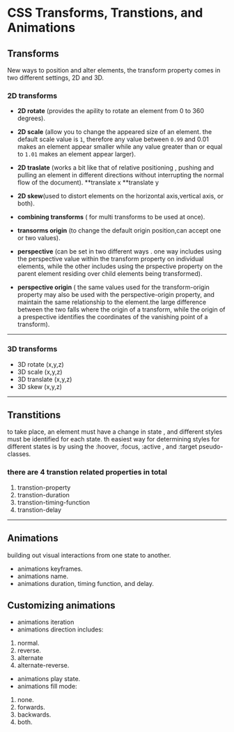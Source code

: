 # CSS Transforms, Transtions, and Animations

## Transforms

New ways to position and alter elements, the transform property comes in two different settings,
2D and 3D.

### 2D transforms

* **2D rotate** (provides the apility to rotate an element from 0 to 360 degrees).
* **2D scale** (allow you to change the appeared size of an element. the default scale value is `1`,
therefore any value between `0.99` and 0.01 makes an element appear smaller while any value greater
than or equal to `1.01` makes an element appear larger).


* **2D traslate** (works a bit like that of relative positioning , pushing and pulling an element in
different directions without interrupting the normal flow of the document).
**translate x
**translate y

* **2D skew**(used to distort elements on the horizontal axis,vertical axis, or both).

* **combining transforms** ( for multi transforms to be used at once).
* **transorms origin** (to change the default origin position,can accept one or two values).

* **perspective** (can be set in two different ways . one way includes using the perspective value
within the transform property on individual elements, while the other includes using the prspective
property on the parent element residing over child elements being transformed).

* **perspective origin** ( the same values used for the transform-origin property may also be used with
the perspective-origin property, and maintain the same relationship to the element.the large difference
between the two falls where the origin of a transform, while the origin of a prespective identifies the
coordinates of the vanishing point of a transform).

***

### 3D transforms

* 3D rotate (x,y,z)
* 3D scale (x,y,z)
* 3D translate (x,y,z)
* 3D skew (x,y,z)

***

## Transtitions

to take place, an element must have a change in state , and different styles must be identified for
each state. th easiest way for determining styles for different states is by using the :hoover,
:focus, :active , and :target pseudo-classes.

### there are 4 transtion related properties in total

1. transtion-property
2. transtion-duration
3. transtion-timing-function
4. transtion-delay

***

## Animations

building out visual interactions from one state to another.

* animations keyframes.
* animations name.
* animations duration, timing function, and delay.

## Customizing animations

* animations iteration
* animations direction includes:

1. normal.
2. reverse.
3. alternate
4. alternate-reverse.

* animations play state.
* animations fill mode:

1. none.
2. forwards.
3. backwards.
4. both.